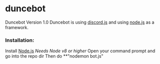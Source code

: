 # duncebot
Duncebot Version 1.0 
Duncebot is using [discord.js](https://discord.js.org/#/docs/main/stable/general/welcome) and using [node.js](http://node.js.org) as a framework. 

### Installation:
Install [Node.js](http://node.js.org) *Needs Node v8 or higher*
Open your command prompt and go into the repo dir
Then do **"nodemon bot.js"
